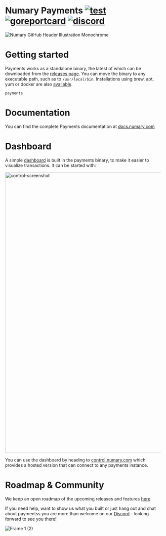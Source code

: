 # Numary Payments [![test](https://github.com/numary/payments/actions/workflows/main.yml/badge.svg)](https://github.com/numary/payments/actions/workflows/main.yml) [![goreportcard](https://goreportcard.com/badge/github.com/numary/payments)](https://goreportcard.com/report/github.com/numary/payments) [![discord](https://img.shields.io/discord/846686859869814784?label=chat%20@%20discord)](https://discord.gg/xyHvcbzk4w)

![Numary GitHub Header Illustration Monochrome](https://user-images.githubusercontent.com/1770991/134161854-03797c76-d580-4b15-b0cf-5f8ce0080efb.png)

# Getting started

Payments works as a standalone binary, the latest of which can be downloaded from the [releases page](https://github.com/numary/payments/releases). You can move the binary to any executable path, such as to `/usr/local/bin`. Installations using brew, apt, yum or docker are also [available](https://docs.numary.com/oss/payments/get-started/installation).

```SHELL
payments 
```

# Documentation

You can find the complete Payments documentation at [docs.numary.com](https://docs.numary.com/oss/payments/get-started/installation)

# Dashboard

A simple [dashboard](https://github.com/numary/control) is built in the payments binary, to make it easier to visualize transactions. It can be started with:

<img width="909" alt="control-screenshot" src="https://user-images.githubusercontent.com/1770991/153751534-d8bba99e-610a-4b8c-9c63-4bde6eb6f96f.png">

You can use the dashboard by heading to [control.numary.com](https://control.numary.com) which provides a hosted version that can connect to any payments instance.

# Roadmap & Community

We keep an open roadmap of the upcoming releases and features [here](https://numary.notion.site/OSS-Roadmap-4535fa5716fb4f618027201afcc6f204).

If you need help, want to show us what you built or just hang out and chat about paymentss you are more than welcome on our [Discord](https://discord.gg/xyHvcbzk4w) - looking forward to see you there!

![Frame 1 (2)](https://user-images.githubusercontent.com/1770991/134163361-d86c5728-6075-4510-8de7-06df1f6ed740.png)